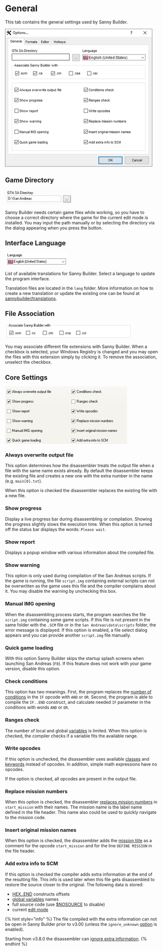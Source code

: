 # General

This tab contains the general settings used by Sanny Builder.

![](../../.gitbook/assets/options-general-en.png)



## Game Directory

<div align="left">

<img src="../../.gitbook/assets/main_dir.png" alt="">

</div>

Sanny Builder needs certain game files while working, so you have to choose a correct directory where the game for the current edit mode is installed. You may input the path manually or by selecting the directory via the dialog appearing when you press the button.

## Interface Language

<div align="left">

<img src="../../.gitbook/assets/general-language-en.png" alt="">

</div>

List of available translations for Sanny Builder. Select a language to update the program interface.&#x20;

Translation files are located in the `lang` folder. More information on how to create a new translation or update the existing one can be found at [sannybuilder/translations](https://github.com/sannybuilder/translations).

## File Association

<div align="left">

<img src="../../.gitbook/assets/sb-options-associate.png" alt="">

</div>

You may associate different file extensions with Sanny Builder. When a checkbox is selected, your Windows Registry is changed and you may open the files with this extension simply by clicking it. To remove the association, unselect the checkbox.

## Core Settings

<div align="left">

<img src="../../.gitbook/assets/main_opt.png" alt="">

</div>

### Always overwrite output file

This option determines how the disassembler treats the output file when a file with the same name exists already. By default the disassembler keeps the existing file and creates a new one with the extra number in the name (e.g. `main[0].txt`).&#x20;

When this option is checked the disassembler replaces the existing file with a new file.

### Show progress

Display a live progress bar during disassembling or compilation. Showing the progress slightly slows the execution time. When this option is turned off the status bar displays the words: `Please wait`.&#x20;

### Show report

Displays a popup window with various information about the compiled file.

### Show warning

This option is only used during compilation of the San Andreas scripts. If the game is running, the file `script.img` containing external scripts can not be overwritten as the game uses this file and the compiler complains about it. You may disable the warning by unchecking this box.

### Manual IMG opening

When the disassembling process starts, the program searches the file `script.img` containing some game scripts. If this file is not present in the same folder with the `.SCM` file or in the `San Andreas\data\scripts` folder, the error message is displayed. If this option is enabled, a file select dialog appears and you can provide another `script.img` file manually.

### Quick game loading

With this option Sanny Builder skips the startup splash screens when launching San Andreas (`F8`). If this feature does not work with your game version, disable this option.

### Check conditions

This option has two meanings. First, the program replaces the [number of conditions](../../coding/conditions.md#syntax) in the `IF` opcode with `AND` or `OR`. Second, the program is able to compile the `IF..END` construct, and calculate needed `IF` parameter in the conditions with words `AND` or `OR`.

### Ranges check

The number of local and global [variables](../../coding/variables.md) is limited. When this option is checked, the compiler checks if a variable fits the available range.

### Write opcodes

If this option is unchecked, the disassembler uses available [classes](../../coding/classes.md) and [keywords](../../coding/keywords.md) instead of opcodes. In addition, simple math expressions have no opcodes.&#x20;

If the option is checked, all opcodes are present in the output file.

### Replace mission numbers

When this option is checked, the disassembler [replaces mission numbers](../features.md#replacing-mission-numbers-with-their-names) in `start_mission` with their names. The mission name is the label name defined in the file header. This name also could be used to quickly navigate to the mission code.

### Insert original mission names

When this option is checked, the disassembler adds the [mission title](../features.md#custom-mission-titles) as a comment for the opcode `start_mission` and for the line `DEFINE MISSION` in the file header.

### Add extra info to SCM

If this option is checked the compiler adds extra information at the end of the resulting file. This info is used later when this file gets disassembled to restore the source closer to the original. The following data is stored:&#x20;

* [HEX..END](../../coding/hex..end.md) constructs offsets
* [global variables](../../coding/variables.md#global-variables) names
* full source code (use [$NOSOURCE](../../coding/directives.md#usdnosource) to disable)
* current [edit mode](../../edit-modes/)

{% hint style="info" %}
The file compiled with the extra information can not be open in Sanny Builder prior to v3.00 (unless the `ignore_unknown` [option](../console.md#ignore\_unknown) is enabled).

Starting from v3.8.0 the disassembler can [ignore extra information](../console.md#skip\_extra\_info).
{% endhint %}

